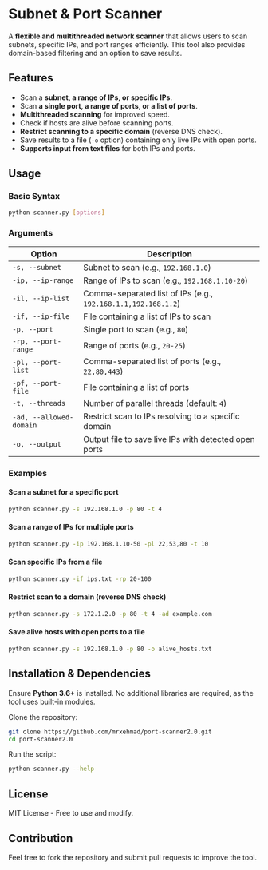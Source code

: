 # Subnet & Port Scanner

A **flexible and multithreaded network scanner** that allows users to scan subnets, specific IPs, and port ranges efficiently. This tool also provides domain-based filtering and an option to save results.

## Features
- Scan a **subnet, a range of IPs, or specific IPs**.
- Scan **a single port, a range of ports, or a list of ports**.
- **Multithreaded scanning** for improved speed.
- Check if hosts are alive before scanning ports.
- **Restrict scanning to a specific domain** (reverse DNS check).
- Save results to a file (`-o` option) containing only live IPs with open ports.
- **Supports input from text files** for both IPs and ports.

## Usage

### Basic Syntax
```bash
python scanner.py [options]
```

### Arguments

| Option | Description |
|--------|-------------|
| `-s, --subnet` | Subnet to scan (e.g., `192.168.1.0`) |
| `-ip, --ip-range` | Range of IPs to scan (e.g., `192.168.1.10-20`) |
| `-il, --ip-list` | Comma-separated list of IPs (e.g., `192.168.1.1,192.168.1.2`) |
| `-if, --ip-file` | File containing a list of IPs to scan |
| `-p, --port` | Single port to scan (e.g., `80`) |
| `-rp, --port-range` | Range of ports (e.g., `20-25`) |
| `-pl, --port-list` | Comma-separated list of ports (e.g., `22,80,443`) |
| `-pf, --port-file` | File containing a list of ports |
| `-t, --threads` | Number of parallel threads (default: `4`) |
| `-ad, --allowed-domain` | Restrict scan to IPs resolving to a specific domain |
| `-o, --output` | Output file to save live IPs with detected open ports |

### Examples

#### Scan a subnet for a specific port
```bash
python scanner.py -s 192.168.1.0 -p 80 -t 4
```

#### Scan a range of IPs for multiple ports
```bash
python scanner.py -ip 192.168.1.10-50 -pl 22,53,80 -t 10
```

#### Scan specific IPs from a file
```bash
python scanner.py -if ips.txt -rp 20-100
```

#### Restrict scan to a domain (reverse DNS check)
```bash
python scanner.py -s 172.1.2.0 -p 80 -t 4 -ad example.com
```

#### Save alive hosts with open ports to a file
```bash
python scanner.py -s 192.168.1.0 -p 80 -o alive_hosts.txt
```

## Installation & Dependencies

Ensure **Python 3.6+** is installed. No additional libraries are required, as the tool uses built-in modules.

Clone the repository:
```bash
git clone https://github.com/mrxehmad/port-scanner2.0.git
cd port-scanner2.0
```

Run the script:
```bash
python scanner.py --help
```

## License
MIT License - Free to use and modify.

## Contribution
Feel free to fork the repository and submit pull requests to improve the tool.

